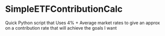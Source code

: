 # SimpleETFContributionCalc
Quick Python script that Uses 4% + Average market rates to give an approx on a contribution rate that will achieve the goals I want
